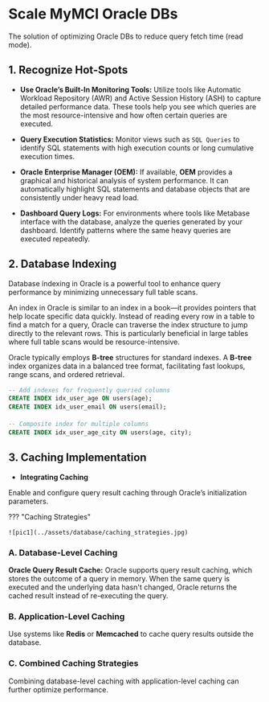 # Scale MyMCI Oracle DBs

The solution of optimizing Oracle DBs to reduce query fetch time (read mode).

## 1. Recognize Hot-Spots

-   **Use Oracle’s Built-In Monitoring Tools:** Utilize tools like Automatic Workload Repository (AWR) and Active Session History (ASH) to capture detailed performance data. These tools help you see which queries are the most resource-intensive and how often certain queries are executed.

-   **Query Execution Statistics:** Monitor views such as `SQL Queries` to identify SQL statements with high execution counts or long cumulative execution times.

-   **Oracle Enterprise Manager (OEM):** If available, **OEM** provides a graphical and historical analysis of system performance. It can automatically highlight SQL statements and database objects that are consistently under heavy read load.

-   **Dashboard Query Logs:** For environments where tools like Metabase interface with the database, analyze the queries generated by your dashboard. Identify patterns where the same heavy queries are executed repeatedly.

## 2. Database Indexing

Database indexing in Oracle is a powerful tool to enhance query performance by minimizing unnecessary full table scans.

An index in Oracle is similar to an index in a book—it provides pointers that help locate specific data quickly. Instead of reading every row in a table to find a match for a query, Oracle can traverse the index structure to jump directly to the relevant rows. This is particularly beneficial in large tables where full table scans would be resource-intensive.

Oracle typically employs **B-tree** structures for standard indexes. A **B-tree** index organizes data in a balanced tree format, facilitating fast lookups, range scans, and ordered retrieval.

```sql
-- Add indexes for frequently queried columns
CREATE INDEX idx_user_age ON users(age);
CREATE INDEX idx_user_email ON users(email);

-- Composite index for multiple columns
CREATE INDEX idx_user_age_city ON users(age, city);
```

## 3. Caching Implementation

- **Integrating Caching**

Enable and configure query result caching through Oracle’s initialization parameters.

??? "Caching Strategies"

    ![pic1](../assets/database/caching_strategies.jpg)

### A. Database-Level Caching

**Oracle Query Result Cache:** Oracle supports query result caching, which stores the outcome of a query in memory. When the same query is executed and the underlying data hasn't changed, Oracle returns the cached result instead of re-executing the query.

### B. Application-Level Caching

Use systems like **Redis** or **Memcached** to cache query results outside the database.

### C. Combined Caching Strategies

Combining database-level caching with application-level caching can further optimize performance.


